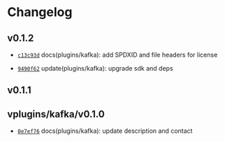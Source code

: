 # Changelog

## v0.1.2

* [`c13c93d`](https://github.com/falcosecurity/plugins/commit/c13c93df) docs(plugins/kafka): add SPDXID and file headers for license

* [`9490f62`](https://github.com/falcosecurity/plugins/commit/9490f626) update(plugins/kafka): upgrade sdk and deps


## v0.1.1


## vplugins/kafka/v0.1.0

* [`0e7ef76`](https://github.com/falcosecurity/plugins/commit/0e7ef769) docs(plugins/kafka): update description and contact


